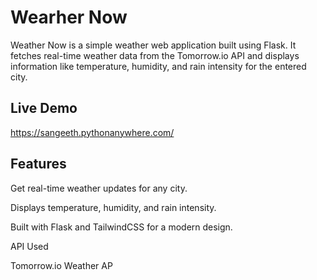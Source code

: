 <h1>Wearher Now</h1>
Weather Now is a simple weather web application built using Flask. It fetches real-time weather data from the Tomorrow.io API and displays information like temperature, humidity, and rain intensity for the entered city.

## Live Demo
https://sangeeth.pythonanywhere.com/

<h2>Features</h2>

Get real-time weather updates for any city.

Displays temperature, humidity, and rain intensity.

Built with Flask and TailwindCSS for a modern design.

API Used

Tomorrow.io Weather AP

